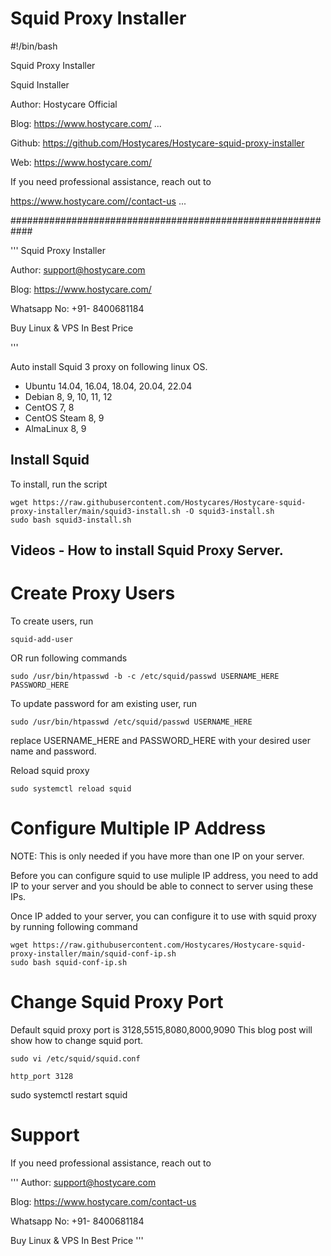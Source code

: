 # Squid Proxy Installer

#!/bin/bash

Squid Proxy Installer

Squid Installer

Author: Hostycare Official

Blog: https://www.hostycare.com/
...

Github: https://github.com/Hostycares/Hostycare-squid-proxy-installer

Web: https://www.hostycare.com/

If you need professional assistance, reach out to

https://www.hostycare.com//contact-us
...

############################################################

'''
Squid Proxy Installer

Author: support@hostycare.com

Blog: https://www.hostycare.com/

Whatsapp No: +91- 8400681184

Buy Linux & VPS In Best Price

'''

Auto install Squid 3 proxy on following linux OS.

- Ubuntu 14.04, 16.04, 18.04, 20.04, 22.04
- Debian 8, 9, 10, 11, 12
- CentOS 7, 8
- CentOS Steam 8, 9
- AlmaLinux 8, 9

## Install Squid

To install, run the script

```
wget https://raw.githubusercontent.com/Hostycares/Hostycare-squid-proxy-installer/main/squid3-install.sh -O squid3-install.sh
sudo bash squid3-install.sh

```

## Videos - How to install Squid Proxy Server.

# Create Proxy Users

To create users, run

```
squid-add-user
```

OR run following commands

```
sudo /usr/bin/htpasswd -b -c /etc/squid/passwd USERNAME_HERE PASSWORD_HERE
```

To update password for am existing user, run

```
sudo /usr/bin/htpasswd /etc/squid/passwd USERNAME_HERE
```

replace USERNAME_HERE and PASSWORD_HERE with your desired user name and password.

Reload squid proxy

```
sudo systemctl reload squid
```

# Configure Multiple IP Address

NOTE: This is only needed if you have more than one IP on your server.

Before you can configure squid to use muliple IP address, you need to add IP to your server and you should be able to connect to server using these IPs.

Once IP added to your server, you can configure it to use with squid proxy by running following command

```
wget https://raw.githubusercontent.com/Hostycares/Hostycare-squid-proxy-installer/main/squid-conf-ip.sh
sudo bash squid-conf-ip.sh
```

# Change Squid Proxy Port

Default squid proxy port is 3128,5515,8080,8000,9090 This blog post will show how to change squid port.
```
sudo vi /etc/squid/squid.conf
```
```
http_port 3128
```

sudo systemctl restart squid

# Support

If you need professional assistance, reach out to

'''
Author: support@hostycare.com

Blog: https://www.hostycare.com/contact-us

Whatsapp No: +91- 8400681184

Buy Linux & VPS In Best Price
'''
